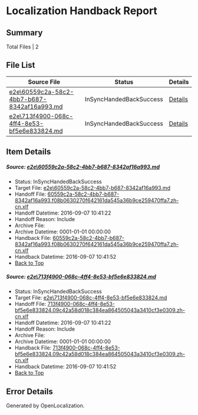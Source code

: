 # <a name='report-top'></a> Localization Handback Report

## Summary
 Total Files | 2

## File List
 Source File | Status | Details 
 ----------- | ------ | ------- 
 [e2e\60559c2a-58c2-4bb7-b687-8342af16a993.md](https://github.com/OpenLocalizationTestOrg/ol-test0/blob/48cba0e5b3288b8ae092e487b28bbf76d1cb5464/e2e/60559c2a-58c2-4bb7-b687-8342af16a993.md) | InSyncHandedBackSuccess | [Details](#79c0af958f9f0eecec397e0d8bdda2f21c185bd61)
 [e2e\713f4900-068c-4ff4-8e53-bf5e6e833824.md](https://github.com/OpenLocalizationTestOrg/ol-test0/blob/48cba0e5b3288b8ae092e487b28bbf76d1cb5464/e2e/713f4900-068c-4ff4-8e53-bf5e6e833824.md) | InSyncHandedBackSuccess | [Details](#fef88091badc8e18706323d15b3d3e507fbd05d82)

## Item Details
##### <a name='79c0af958f9f0eecec397e0d8bdda2f21c185bd61'></a> Source: [e2e\60559c2a-58c2-4bb7-b687-8342af16a993.md](https://github.com/OpenLocalizationTestOrg/ol-test0/blob/48cba0e5b3288b8ae092e487b28bbf76d1cb5464/e2e/60559c2a-58c2-4bb7-b687-8342af16a993.md)
* Status: InSyncHandedBackSuccess
* Target File: [e2e\60559c2a-58c2-4bb7-b687-8342af16a993.md](https://github.com/OpenLocalizationTestOrg/ol-test0-zhcn/blob/5606a1b84d39c28eec5224bbbbca7f4d6bca9d9e/e2e/60559c2a-58c2-4bb7-b687-8342af16a993.md)
* Handoff File: [60559c2a-58c2-4bb7-b687-8342af16a993.f08b0630270f642161da545a36b9ce259470ffa7.zh-cn.xlf](https://github.com/OpenLocalizationTestOrg/ol-test0-handoff/blob/b715c1700c866b32924086214abe551bdd3a4c87/ol-handoff/OpenLocalizationTestOrg/ol-test0-zhcn/ci/high/60559c2a-58c2-4bb7-b687-8342af16a993.f08b0630270f642161da545a36b9ce259470ffa7.zh-cn.xlf)
* Handoff Datetime: 2016-09-07 10:41:22
* Handoff Reason: Include
* Archive File: 
* Archive Datetime: 0001-01-01 00:00:00
* Handback File: [60559c2a-58c2-4bb7-b687-8342af16a993.f08b0630270f642161da545a36b9ce259470ffa7.zh-cn.xlf](https://github.com/OpenLocalizationTestOrg/ol-test0-handback/blob/c404585a132cd1e3a96bbb9e31082895bccfc441/ol-handback/OpenLocalizationTestOrg/ol-test0-zhcn/ci/high/60559c2a-58c2-4bb7-b687-8342af16a993.f08b0630270f642161da545a36b9ce259470ffa7.zh-cn.xlf)
* Handback Datetime: 2016-09-07 10:41:52
* [Back to Top](#report-top)

##### <a name='fef88091badc8e18706323d15b3d3e507fbd05d82'></a> Source: [e2e\713f4900-068c-4ff4-8e53-bf5e6e833824.md](https://github.com/OpenLocalizationTestOrg/ol-test0/blob/48cba0e5b3288b8ae092e487b28bbf76d1cb5464/e2e/713f4900-068c-4ff4-8e53-bf5e6e833824.md)
* Status: InSyncHandedBackSuccess
* Target File: [e2e\713f4900-068c-4ff4-8e53-bf5e6e833824.md](https://github.com/OpenLocalizationTestOrg/ol-test0-zhcn/blob/5606a1b84d39c28eec5224bbbbca7f4d6bca9d9e/e2e/713f4900-068c-4ff4-8e53-bf5e6e833824.md)
* Handoff File: [713f4900-068c-4ff4-8e53-bf5e6e833824.09c42a58d018c384ea864505043a3410cf3e0309.zh-cn.xlf](https://github.com/OpenLocalizationTestOrg/ol-test0-handoff/blob/b715c1700c866b32924086214abe551bdd3a4c87/ol-handoff/OpenLocalizationTestOrg/ol-test0-zhcn/ci/high/713f4900-068c-4ff4-8e53-bf5e6e833824.09c42a58d018c384ea864505043a3410cf3e0309.zh-cn.xlf)
* Handoff Datetime: 2016-09-07 10:41:22
* Handoff Reason: Include
* Archive File: 
* Archive Datetime: 0001-01-01 00:00:00
* Handback File: [713f4900-068c-4ff4-8e53-bf5e6e833824.09c42a58d018c384ea864505043a3410cf3e0309.zh-cn.xlf](https://github.com/OpenLocalizationTestOrg/ol-test0-handback/blob/c404585a132cd1e3a96bbb9e31082895bccfc441/ol-handback/OpenLocalizationTestOrg/ol-test0-zhcn/ci/high/713f4900-068c-4ff4-8e53-bf5e6e833824.09c42a58d018c384ea864505043a3410cf3e0309.zh-cn.xlf)
* Handback Datetime: 2016-09-07 10:41:52
* [Back to Top](#report-top)


## Error Details

Generated by OpenLocalization.

